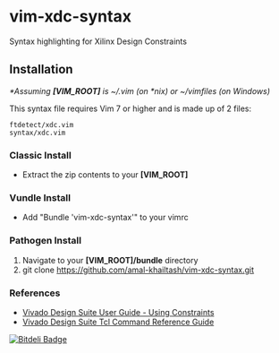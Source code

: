 vim-xdc-syntax
==============

Syntax highlighting for Xilinx Design Constraints

## Installation

_\*Assuming **[VIM_ROOT]** is ~/.vim (on \*nix) or ~/vimfiles (on Windows)_

This syntax file requires Vim 7 or higher and is made up of 2 files:

    ftdetect/xdc.vim
    syntax/xdc.vim

### Classic Install

* Extract the zip contents to your **[VIM_ROOT]**

### Vundle Install

* Add "Bundle 'vim-xdc-syntax'" to your vimrc

### Pathogen Install

1. Navigate to your **[VIM_ROOT]/bundle** directory
2. git clone https://github.com/amal-khailtash/vim-xdc-syntax.git

### References

* [Vivado Design Suite User Guide - Using Constraints](http://www.xilinx.com/support/documentation/sw_manuals/xilinx2013_1/ug903-vivado-using-constraints.pdf)
* [Vivado Design Suite Tcl Command Reference Guide](http://www.xilinx.com/support/documentation/sw_manuals/xilinx2013_1/ug835-vivado-tcl-commands.pdf)


[![Bitdeli Badge](https://d2weczhvl823v0.cloudfront.net/amal-khailtash/vim-xdc-syntax/trend.png)](https://bitdeli.com/free "Bitdeli Badge")

